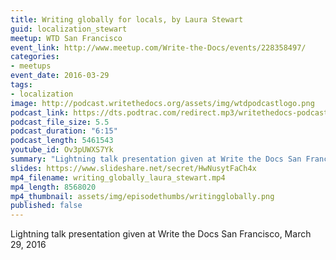 ```yaml
---
title: Writing globally for locals, by Laura Stewart
guid: localization_stewart
meetup: WTD San Francisco
event_link: http://www.meetup.com/Write-the-Docs/events/228358497/
categories:
- meetups
event_date: 2016-03-29
tags:
- localization
image: http://podcast.writethedocs.org/assets/img/wtdpodcastlogo.png
podcast_link: https://dts.podtrac.com/redirect.mp3/writethedocs-podcast.s3-us-west-2.amazonaws.com/writing-globally-for-locals-laura-stewart.mp3
podcast_file_size: 5.5
podcast_duration: "6:15"
podcast_length: 5461543
youtube_id: Ov3pUWXS7Yk
summary: "Lightning talk presentation given at Write the Docs San Francisco, March 29, 2016"
slides: https://www.slideshare.net/secret/HwNusytFaCh4x
mp4_filename: writing_globally_laura_stewart.mp4
mp4_length: 8568020
mp4_thumbnail: assets/img/episodethumbs/writingglobally.png
published: false
---
```


Lightning talk presentation given at Write the Docs San Francisco, March 29, 2016
